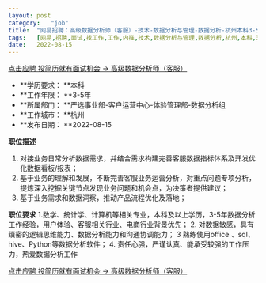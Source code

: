 ```yaml
---
layout:	post
category:	"job"
title:	"网易招聘：高级数据分析师（客服）-技术-数据分析与管理-数据分析-杭州本科3-5年"
tags:	[网易,招聘,面试,找工作,工作,内推,技术,数据分析与管理,数据分析,杭州,本科,3-5年]
date:	2022-08-15
---
```


[点击应聘 投简历就有面试机会 -> 高级数据分析师（客服）](http://mobile.bole.netease.com/bole/boleDetail?id=40883&employeeId=346f03c3cda5f04c&key=all)



- **学历要求： **本科
- **工作年限： **3-5年
- **所属部门： **严选事业部-客户运营中心-体验管理部-数据分析组
- **工作城市： **杭州
- **发布日期： **2022-08-15



**职位描述**
1. 对接业务日常分析数据需求，并结合需求构建完善客服数据指标体系及开发优化数据看板/报表；
2. 基于业务的理解和发展，不断完善客服业务运营分析，对重点问题专项分析，提炼深入挖掘关键节点发现业务问题和机会点，为决策者提供建议；
3. 基于业务需求和数据洞察，推动产品流程优化及落地；



**职位要求**
1.数学、统计学、计算机等相关专业，本科及以上学历，3-5年数据分析工作经验，用户体验、客服相关行业、电商行业背景优先；
2. 对数据敏感，具有缜密的逻辑思维能力、数据分析能力和沟通协调能力；
3 熟练使用office 、sql、hive、Python等数据分析软件；
4. 责任心强，严谨认真、能承受较强的工作压力，热爱数据分析工作



[点击应聘 投简历就有面试机会 -> 高级数据分析师（客服）](http://mobile.bole.netease.com/bole/boleDetail?id=40883&employeeId=346f03c3cda5f04c&key=all)